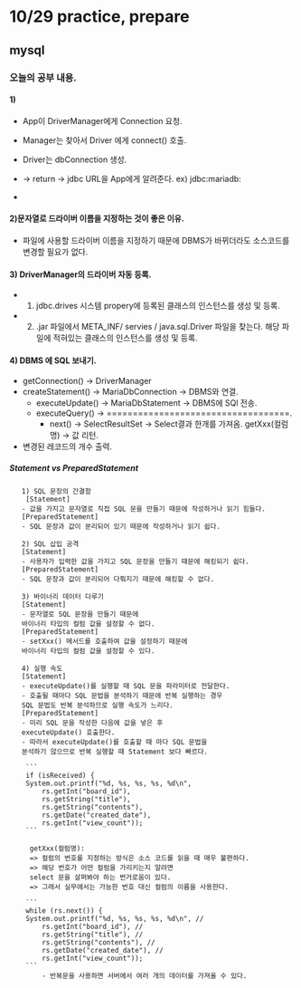 # 10/29 practice, prepare


## mysql

### 오늘의 공부 내용.

#### 1)

- App이 DriverManager에게 Connection 요청.
- Manager는 찾아서 Driver 에게 connect() 호출.
- Driver는 dbConnection 생성. 
- -> return -> jdbc URL을 App에게 알려준다. ex) jdbc:mariadb:

- 
#### 2)문자열로 드라이버 이름을 지정하는 것이 좋은 이유.

- 파일에 사용할 드라이버 이름을 지정하기 때문에 DBMS가 바뀌더라도 소스코드를 변경할 필요가 없다.

#### 3) DriverManager의 드라이버 자동 등록.

- 1. jdbc.drives 시스템 propery에 등록된 클래스의 인스턴스를 생성 및 등록.

- 2. .jar 파일에서 META_INF/ servies / java.sql.Driver 파일을 찾는다. 해당 파일에 적혀있는 클래스의 인스턴스를 생성 및 등록.

#### 4) DBMS 에 SQL 보내기.

- getConnection() -> DriverManager
- createStatement() -> MariaDbConnection -> DBMS와 연결.
    - executeUpdate() -> MariaDbStatement -> DBMS에 SQl 전송.
    - executeQuery() -> ===================================.
        - next() -> SelectResultSet -> Select결과 한개를 가져옴.
            getXxx(컬럼명) -> 값 리턴.
- 변경된 레코드의 개수 출력.

 ##### Statement vs PreparedStatement
       1) SQL 문장의 간결함
        [Statement]
       - 값을 가지고 문자열로 직접 SQL 문을 만들기 때문에 작성하거나 읽기 힘들다.
       [PreparedStatement]
       - SQL 문장과 값이 분리되어 있기 때문에 작성하거나 읽기 쉽다.
      
       2) SQL 삽입 공격
       [Statement]
       - 사용자가 입력한 값을 가지고 SQL 문장을 만들기 때문에 해킹되기 쉽다.
       [PreparedStatement]
       - SQL 문장과 값이 분리되어 다뤄지기 때문에 해킹할 수 없다.
      
       3) 바이너리 데이터 다루기
       [Statement]
       - 문자열로 SQL 문장을 만들기 때문에
       바이너리 타입의 컬럼 값을 설정할 수 없다.
       [PreparedStatement]
       - setXxx() 메서드를 호출하여 값을 설정하기 때문에
       바이너리 타입의 컬럼 값을 설정할 수 있다.
      
       4) 실행 속도
       [Statement]
       - executeUpdate()를 실행할 때 SQL 문을 파라미터로 전달한다.
       - 호출될 때마다 SQL 문법을 분석하기 때문에 반복 실행하는 경우
       SQL 문법도 반복 분석하므로 실행 속도가 느리다.
       [PreparedStatement]
       - 미리 SQL 문을 작성한 다음에 값을 넣은 후
       executeUpdate() 호출한다.
       - 따라서 executeUpdate()를 호출할 때 마다 SQL 문법을
       분석하기 않으므로 반복 실행할 때 Statement 보다 빠르다.

        ```
        if (isReceived) {
        System.out.printf("%d, %s, %s, %s, %d\n", 
            rs.getInt("board_id"), 
            rs.getString("title"), 
            rs.getString("contents"), 
            rs.getDate("created_date"), 
            rs.getInt("view_count")); 
        ```

         getXxx(컬럼명):
         => 컬럼의 번호를 지정하는 방식은 소스 코드를 읽을 때 매우 불편하다.
         => 해당 번호가 어떤 컬럼을 가리키는지 알려면
         select 문을 살펴봐야 하는 번거로움이 있다.
         => 그래서 실무에서는 가능한 번호 대신 컬럼의 이름을 사용한다.

        ```
        while (rs.next()) {
        System.out.printf("%d, %s, %s, %s, %d\n", //
            rs.getInt("board_id"), //
            rs.getString("title"), //
            rs.getString("contents"), //
            rs.getDate("created_date"), //
            rs.getInt("view_count")); 
        ```
            - 반복문을 사용하면 서버에서 여러 개의 데이터를 가져올 수 있다.




